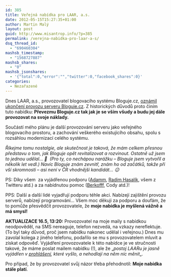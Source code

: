 ```yaml
---
id: 385
title: Veřejná nabídka pro LAAR, a.s.
date: 2012-05-15T15:27:35+01:00
author: Martin Malý
layout: post
guid: http://www.misantrop.info/?p=385
permalink: /verejna-nabidka-pro-laar-a-s/
dsq_thread_id:
  - "690460304"
mashsb_timestamp:
  - "1568727887"
mashsb_shares:
  - "0"
mashsb_jsonshares:
  - '{"total":0,"error":"","twitter":0,"facebook_shares":0}'
categories:
  - Nezařazené
---
```

Dnes LAAR, a.s., provozovatel blogovacího systému Bloguje.cz, [oznámil ukončení provozu serveru Bloguje.cz](http://bloguje.bloguje.cz/928564-ukonceni-provozu-bloguje-k-30-6-2012.php). Z historických důvodů proto činím tuto nabídku: **Převezmu Bloguje.cz tak jak je se vším všudy a budu jej dále provozovat na svoje náklady.**

<!--more-->

Součástí mého plánu je další provozování serveru jako veřejného blogovacího prostoru, a zachování veškerého existujícího obsahu, spolu s rozsáhlou modernizací celého systému.

_Říkejme tomu nostalgie, ale skutečnost je taková, že mám celkem přesnou představu o tom, jak Bloguje opět revitalizovat a rozvinout. Ostatně už jsem to jednou udělal&#8230; 🙂  (Pro ty, co nechápou narážku &#8211; Bloguje jsem vytvořil a několik let vedl.) Navíc Bloguje znám zevnitř, znám ho od začátků, takže při vší skromnosti &#8211; asi není v ČR vhodnější kandidát&#8230; 😉_

PS: Díky všem  za vyjádřenou podporu ([Adamm](https://www.facebook.com/zbiejczuk/posts/387952581256158), [Radim Hasalík](https://www.facebook.com/hasalik/posts/411346598885645), všem z Twitteru atd.) a za nabídnutou pomoc ([Berkofff](http://twitter.com/Berkofff/status/202405974236082178), Cody atd.)!

PPS: Další a další lidé vyjadřují podporu téhle akci. Nabízejí zajištění provozu serverů, nabízejí programování&#8230; Všem moc děkuji za podporu a doufám, že to pomůže přesvědčit provozovatele, že **moje nabídka je myšlená vážně a má smysl!**

**AKTUALIZACE 16.5, 13:20:** Provozovatel na moje maily s nabídkou neodpověděl, na SMS nereaguje, telefon nezvedá, na vzkazy nereflektuje. (To byl taky důvod, proč jsem nabídku nakonec udělal i veřejnou.) Dnes mu zavolal kolega z jiného telefonu, podařilo se mu s provozovatelem mluvit a získat odpověď. Vyjádření provozovatele k této nabídce je ve stručnosti takové, že máme poslat mailem nabídku (!), ale že &#8222;_postoj LAARu je jasně vyjádřen v [prohlášení](http://bloguje.bloguje.cz/928564-ukonceni-provozu-bloguje-k-30-6-2012.php), které vyšlo, a nehodlají na něm nic měnit_&#8222;.

Pro případ, že by provozovatel svůj názor třeba přehodnotil: **Moje nabídka stále platí**.